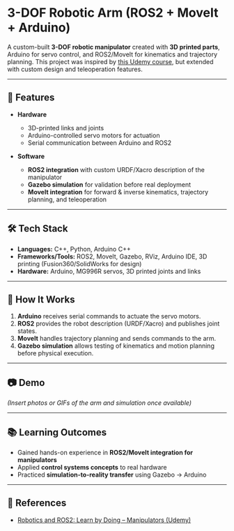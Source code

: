 # 3-DOF Robotic Arm (ROS2 + MoveIt + Arduino)

A custom-built **3-DOF robotic manipulator** created with **3D printed parts**, Arduino for servo control, and ROS2/MoveIt for kinematics and trajectory planning. This project was inspired by [this Udemy course](https://www.udemy.com/course/robotics-and-ros-2-learn-by-doing-manipulators/), but extended with custom design and teleoperation features.

---

## 📌 Features
- **Hardware**
  - 3D-printed links and joints  
  - Arduino-controlled servo motors for actuation  
  - Serial communication between Arduino and ROS2  

- **Software**
  - **ROS2 integration** with custom URDF/Xacro description of the manipulator  
  - **Gazebo simulation** for validation before real deployment  
  - **MoveIt integration** for forward & inverse kinematics, trajectory planning, and teleoperation  

---

## 🛠️ Tech Stack
- **Languages:** C++, Python, Arduino C++  
- **Frameworks/Tools:** ROS2, MoveIt, Gazebo, RViz, Arduino IDE, 3D printing (Fusion360/SolidWorks for design)  
- **Hardware:** Arduino, MG996R servos, 3D printed joints and links  

---

## 🚀 How It Works
1. **Arduino** receives serial commands to actuate the servo motors.  
2. **ROS2** provides the robot description (URDF/Xacro) and publishes joint states.  
3. **MoveIt** handles trajectory planning and sends commands to the arm.  
4. **Gazebo simulation** allows testing of kinematics and motion planning before physical execution.  

---

## 📷 Demo
*(Insert photos or GIFs of the arm and simulation once available)*

---

## 📚 Learning Outcomes
- Gained hands-on experience in **ROS2/MoveIt integration for manipulators**  
- Applied **control systems concepts** to real hardware  
- Practiced **simulation-to-reality transfer** using Gazebo → Arduino  

---

## 🔗 References
- [Robotics and ROS2: Learn by Doing – Manipulators (Udemy)](https://www.udemy.com/course/robotics-and-ros-2-learn-by-doing-manipulators/)  
